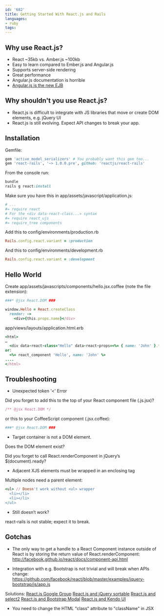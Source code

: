 ```yaml
---
id: '682'
title: Getting Started With React.js and Rails
languages:
- ruby
tags:
---
```

Why use React.js?
-----------------

-   React ~35kb vs. Amber.js ~100kb
-   Easy to learn compared to Ember.js and Angular.js
-   Supports server-side rendering
-   Great performance
-   Angular.js documentation is horrible
-   [Angular.js is the new EJB](https://docs.angularjs.org/guide/concepts?)

Why shouldn't you use React.js?
-------------------------------

-   React.js is difficult to integrate with JS libraries that move or create DOM elements, e.g. jQuery UI
-   React.js is still evolving. Expect API changes to break your app.

Installation
------------

Gemfile:


```ruby
gem 'active_model_serializers' # You probably want this gem too...
gem 'react-rails', '~> 1.0.0.pre', github: 'reactjs/react-rails'
```
    

From the console run:


```ruby
bundle
rails g react:install
```
    

Make sure you have this in app/assets/javascript/application.js:


```ruby
# ...
#= require react
# For the <div data-react-class...> syntax
#= require react_ujs
#= require_tree components
```
    

Add this to config/environments/production.rb


```ruby
Rails.config.react.variant = :production
```
    

And this to config/environments/development.rb


```ruby
Rails.config.react.variant = :development
```
    

Hello World
-----------

Create app/assets/javascripts/components/hello.jsx.coffee (note the file extension):


```ruby
###* @jsx React.DOM ###

window.Hello = React.createClass
  render: ->
    <div>{this.props.name}</div>
```
    

app/views/layouts/application.html.erb


```ruby
<html>
…
  <div data-react-class="Hello" data-react-props=<%= { name: 'John' }.to_json %>/>
or:
  <%= react_component 'Hello', name: 'John' %>
....
</html>
```
    

Troubleshooting
---------------

-   Unexpected token '&lt;' Error

Did you forget to add this to the top of your React component file (.js.jsx)?


```ruby
/** @jsx React.DOM */
```
    

or this to your CoffeeScript component (.jsx.coffee):


```ruby
###* @jsx React.DOM ###
```
    

-   Target container is not a DOM element.

Does the DOM element exist?

Did you forget to call React.renderComponent in jQuery’s $(document).ready?

-   Adjacent XJS elements must be wrapped in an enclosing tag

Multiple nodes need a parent element:


```ruby
<ul> // Doesn't work without <ul> wrapper
  <li></li>
  <li></li>
</ul>
```
    

-   Still doesn’t work?

react-rails is not stable; expect it to break.

Gotchas
-------

-   The only way to get a handle to a React Component instance outside of React is by storing the return value of React.renderComponent:
    <http://facebook.github.io/react/docs/component-api.html>

<!-- -->

-   Integration with e.g. Bootstrap is not trivial and will break when APIs change:
    <https://github.com/facebook/react/blob/master/examples/jquery-bootstrap/js/app.js>

Solutions:
[React.js Google Group](https://groups.google.com/forum/#!topic/reactjs/mHfBGI3Qwz4)
[React.js and jQuery sortable](http://jsfiddle.net/LQxy7/)
[React.js and select2](http://jsfiddle.net/pHp77/1/)
[React.js and Bootstrap Modal](https://github.com/facebook/react/blob/master/examples/jquery-bootstrap/js/app.js)
[React.js and Kendo UI](http://ifandelse.com/using-reactjs-and-kendoui-together/)

-   You need to change the HTML "class" attribute to "className" in JSX


